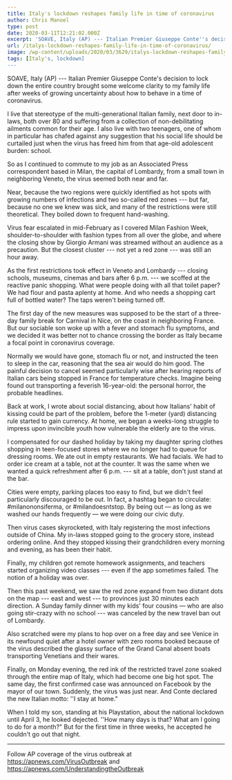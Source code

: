 ```yaml
---
title: Italy's lockdown reshapes family life in time of coronavirus
author: Chris Manoel
type: post
date: 2020-03-11T12:21:02.000Z
excerpt: 'SOAVE, Italy (AP) --- Italian Premier Giuseppe Conte''s decision to lock down the entire country brought some welcome clarity to my family life after weeks of growing uncertainty about how to behave in a time of coronavirus.I live that stereotype of the multi-generational Italian family, next door to in-laws, both over 80 and suffering from&hellip;'
url: /italys-lockdown-reshapes-family-life-in-time-of-coronavirus/
image: /wp-content/uploads/2020/03/3629/italys-lockdown-reshapes-family-life-in-time-of-coronavirus.jpg
tags: [Italy's, lockdown]
---
```


SOAVE, Italy (AP) --- Italian Premier Giuseppe Conte's decision to lock down the entire country brought some welcome clarity to my family life after weeks of growing uncertainty about how to behave in a time of coronavirus.

I live that stereotype of the multi-generational Italian family, next door to in-laws, both over 80 and suffering from a collection of non-debilitating ailments common for their age. I also live with two teenagers, one of whom in particular has chafed against any suggestion that his social life should be curtailed just when the virus has freed him from that age-old adolescent burden: school.

So as I continued to commute to my job as an Associated Press correspondent based in Milan, the capital of Lombardy, from a small town in neighboring Veneto, the virus seemed both near and far.

Near, because the two regions were quickly identified as hot spots with growing numbers of infections and two so-called red zones --- but far, because no one we knew was sick, and many of the restrictions were still theoretical. They boiled down to frequent hand-washing.

Virus fear escalated in mid-February as I covered Milan Fashion Week, shoulder-to-shoulder with fashion types from all over the globe, and where the closing show by Giorgio Armani was streamed without an audience as a precaution. But the closest cluster --- not yet a red zone --- was still an hour away.

As the first restrictions took effect in Veneto and Lombardy --- closing schools, museums, cinemas and bars after 6 p.m. --- we scoffed at the reactive panic shopping. What were people doing with all that toilet paper? We had flour and pasta aplenty at home. And who needs a shopping cart full of bottled water? The taps weren't being turned off.

The first day of the new measures was supposed to be the start of a three-day family break for Carnival in Nice, on the coast in neighboring France. But our sociable son woke up with a fever and stomach flu symptoms, and we decided it was better not to chance crossing the border as Italy became a focal point in coronavirus coverage.

Normally we would have gone, stomach flu or not, and instructed the teen to sleep in the car, reasoning that the sea air would do him good. The painful decision to cancel seemed particularly wise after hearing reports of Italian cars being stopped in France for temperature checks. Imagine being found out transporting a feverish 16-year-old: the personal horror, the probable headlines.

Back at work, I wrote about social distancing, about how Italians' habit of kissing could be part of the problem, before the 1-meter (yard) distancing rule started to gain currency. At home, we began a weeks-long struggle to impress upon invincible youth how vulnerable the elderly are to the virus.

I compensated for our dashed holiday by taking my daughter spring clothes shopping in teen-focused stores where we no longer had to queue for dressing rooms. We ate out in empty restaurants. We had facials. We had to order ice cream at a table, not at the counter. It was the same when we wanted a quick refreshment after 6 p.m. --- sit at a table, don't just stand at the bar.

Cities were empty, parking places too easy to find, but we didn't feel particularly discouraged to be out. In fact, a hashtag began to circulate: #milanononsiferma, or #milandoesntstop. By being out — as long as we washed our hands frequently — we were doing our civic duty.

Then virus cases skyrocketed, with Italy registering the most infections outside of China. My in-laws stopped going to the grocery store, instead ordering online. And they stopped kissing their grandchildren every morning and evening, as has been their habit.

Finally, my children got remote homework assignments, and teachers started organizing video classes --- even if the app sometimes failed. The notion of a holiday was over.

Then this past weekend, we saw the red zone expand from two distant dots on the map --- east and west --- to provinces just 30 minutes each direction. A Sunday family dinner with my kids' four cousins — who are also going stir-crazy with no school --- was canceled by the new travel ban out of Lombardy.

Also scratched were my plans to hop over on a free day and see Venice in its newfound quiet after a hotel owner with zero rooms booked because of the virus described the glassy surface of the Grand Canal absent boats transporting Venetians and their wares.

Finally, on Monday evening, the red ink of the restricted travel zone soaked through the entire map of Italy, which had become one big hot spot. The same day, the first confirmed case was announced on Facebook by the mayor of our town. Suddenly, the virus was just near. And Conte declared the new Italian motto: ''I stay at home."

When I told my son, standing at his Playstation, about the national lockdown until April 3, he looked dejected. ''How many days is that? What am I going to do for a month?" But for the first time in three weeks, he accepted he couldn't go out that night.

* * *

Follow AP coverage of the virus outbreak at <https://apnews.com/VirusOutbreak> and <https://apnews.com/UnderstandingtheOutbreak>

